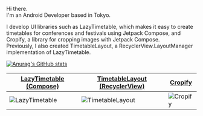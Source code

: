 Hi there.  
I'm an Android Developer based in Tokyo.  

I develop UI libraries such as LazyTimetable, which makes it easy to create timetables for conferences and festivals using Jetpack Compose, and Cropify, a library for cropping images with Jetpack Compose.  
Previously, I also created TimetableLayout, a RecyclerView.LayoutManager implementation of LazyTimetable.  

[![Anurag's GitHub stats](https://github-readme-stats.vercel.app/api?username=MoyuruAizawa)](https://github.com/anuraghazra/github-readme-stats)

| [LazyTimetable (Compose)](https://github.com/MoyuruAizawa/LazyTimetable) | [TimetableLayout (RecyclerView)](https://github.com/MoyuruAizawa/TimetableLayout) | [Cropify](https://github.com/MoyuruAizawa/Cropify) |
| --- | --- | --- |
| ![LazyTimetable](https://github.com/user-attachments/assets/c40c242f-a445-47a2-a868-bf970051b3cb) | ![TimetableLayout](https://github.com/MoyuruAizawa/Images/blob/master/TimetableLayout/sample_01.gif?raw=true) |![Cropify](https://github.com/user-attachments/assets/3f13a2bc-e61b-43d1-a96e-09e49438d820) |
